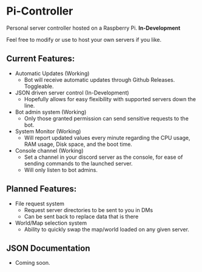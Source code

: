 # Pi-Controller
Personal server controller hosted on a Raspberry Pi.
**In-Development**

Feel free to modify or use to host your own servers if you like.

## Current Features:
- Automatic Updates (Working)
  - Bot will receive automatic updates through Github Releases. Toggleable.
- JSON driven server control (In-Development)
  - Hopefully allows for easy flexibility with supported servers down the line.
- Bot admin system (Working)
  - Only those granted permission can send sensitive requests to the bot.
- System Monitor (Working)
  - Will report updated values every minute regarding the CPU usage, RAM usage, Disk space, and the boot time.
- Console channel (Working)
  - Set a channel in your discord server as the console, for ease of sending commands to the launched server.
  - Will only listen to bot admins.

## Planned Features:
- File request system
  - Request server directories to be sent to you in DMs
  - Can be sent back to replace data that is there
- World/Map selection system
  - Ability to quickly swap the map/world loaded on any given server.

## JSON Documentation
- Coming soon.
